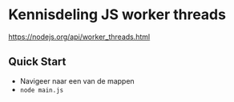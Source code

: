 # Kennisdeling JS worker threads

https://nodejs.org/api/worker_threads.html

## Quick Start

- Navigeer naar een van de mappen
- `node main.js`
